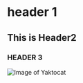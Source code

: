 # header 1
## This is Header2
### HEADER 3
![Image of Yaktocat](https://octodex.github.com/images/yaktocat.png)
